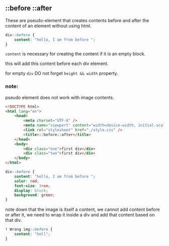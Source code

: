 ## ::before ::after

These are pseudo-element that creates contents before and after the content of an element without using html.

```css
div::before {
	content: "hello, I am from before ";
}
```

`content` is necessary for creating the content if it is an empty block.

this will add this content before each div element.

for empty `div` DO not forget `height && width` property.

### note:

pseudo element does not work with image contents.

```html
<!DOCTYPE html>
<html lang="en">
	<head>
		<meta charset="UTF-8" />
		<meta name="viewport" content="width=device-width, initial-scale=1.0" />
		<link rel="stylesheet" href="./style.css" />
		<title>::before::after</title>
	</head>
	<body>
		<div class="one">first div</div>
		<div class="two">first div</div>
	</body>
</html>
```

```css
div::before {
	content: "hello, I am from before ";
	color: red;
	font-size: 3rem;
	display: block;
	background: green;
}
```

note down that the image is itself a content, we cannot add content before or after it,
we need to wrap it inside a div and add that content based on that div.

```css
! Wrong img::before {
	content: "hell";
}
```
